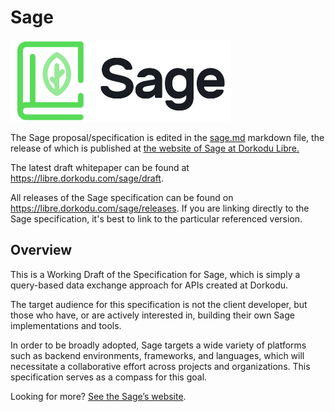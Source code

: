 # Sage

<img alt="Sage Logo" src="resources/sage-dark.png" width="70%" />

The Sage proposal/specification is edited in the [sage.md](./sage.md) markdown file, the release of which is published at [the website of Sage at Dorkodu Libre.](https://libre.dorkodu.com/sage/paper)

The latest draft whitepaper can be found at https://libre.dorkodu.com/sage/draft.

All releases of the Sage specification can be found on https://libre.dorkodu.com/sage/releases. If you are linking directly to the Sage specification, it's best to link to the particular referenced version.

## Overview

This is a Working Draft of the Specification for Sage, which is simply a query-based data exchange approach for APIs created at Dorkodu.

The target audience for this specification is not the client developer, but those who have, or are actively interested in, building their own Sage implementations and tools.

In order to be broadly adopted, Sage targets a wide variety of platforms such as backend environments, frameworks, and languages, which will necessitate a collaborative effort across projects and organizations. This specification serves as a compass for this goal. 

Looking for more? [See the Sage’s website](https://libre.dorkodu.com/sage/).
